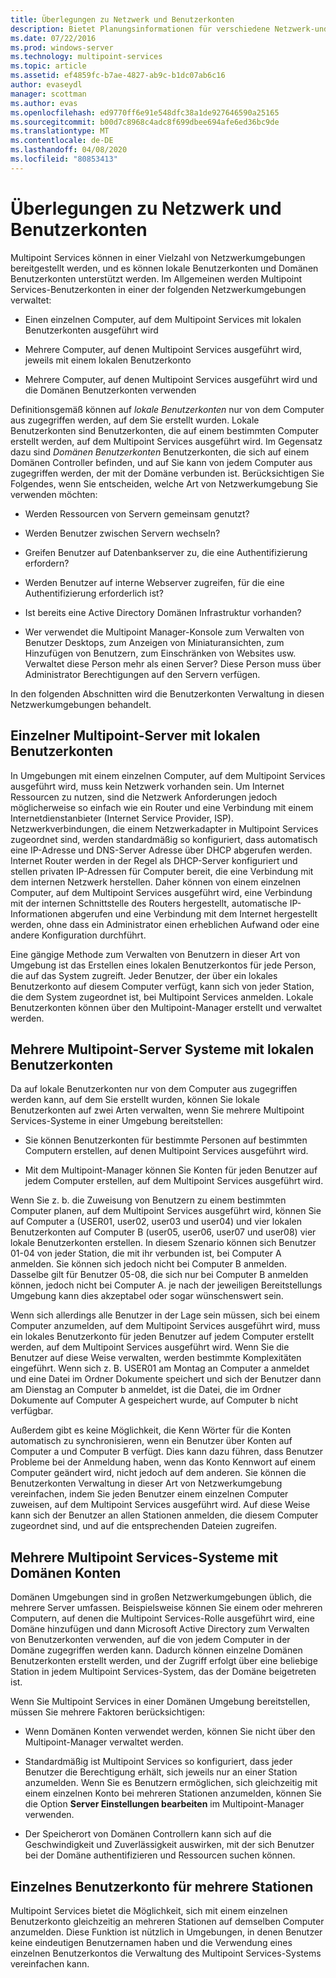 ```yaml
---
title: Überlegungen zu Netzwerk und Benutzerkonten
description: Bietet Planungsinformationen für verschiedene Netzwerk-und Benutzer Szenarien mit Multipoint Services
ms.date: 07/22/2016
ms.prod: windows-server
ms.technology: multipoint-services
ms.topic: article
ms.assetid: ef4859fc-b7ae-4827-ab9c-b1dc07ab6c16
author: evaseydl
manager: scottman
ms.author: evas
ms.openlocfilehash: ed9770ff6e91e548dfc38a1de927646590a25165
ms.sourcegitcommit: b00d7c8968c4adc8f699dbee694afe6ed36bc9de
ms.translationtype: MT
ms.contentlocale: de-DE
ms.lasthandoff: 04/08/2020
ms.locfileid: "80853413"
---
```

# <a name="network-considerations-and-user-accounts"></a>Überlegungen zu Netzwerk und Benutzerkonten
Multipoint Services können in einer Vielzahl von Netzwerkumgebungen bereitgestellt werden, und es können lokale Benutzerkonten und Domänen Benutzerkonten unterstützt werden. Im Allgemeinen werden Multipoint Services-Benutzerkonten in einer der folgenden Netzwerkumgebungen verwaltet:  
  
-   Einen einzelnen Computer, auf dem Multipoint Services mit lokalen Benutzerkonten ausgeführt wird  
  
-   Mehrere Computer, auf denen Multipoint Services ausgeführt wird, jeweils mit einem lokalen Benutzerkonto  
  
-   Mehrere Computer, auf denen Multipoint Services ausgeführt wird und die Domänen Benutzerkonten verwenden

Definitionsgemäß können auf *lokale Benutzerkonten* nur von dem Computer aus zugegriffen werden, auf dem Sie erstellt wurden. Lokale Benutzerkonten sind Benutzerkonten, die auf einem bestimmten Computer erstellt werden, auf dem Multipoint Services ausgeführt wird. Im Gegensatz dazu sind *Domänen Benutzerkonten* Benutzerkonten, die sich auf einem Domänen Controller befinden, und auf Sie kann von jedem Computer aus zugegriffen werden, der mit der Domäne verbunden ist. Berücksichtigen Sie Folgendes, wenn Sie entscheiden, welche Art von Netzwerkumgebung Sie verwenden möchten:  
  
-   Werden Ressourcen von Servern gemeinsam genutzt?  
  
-   Werden Benutzer zwischen Servern wechseln?  
  
-   Greifen Benutzer auf Datenbankserver zu, die eine Authentifizierung erfordern?  
  
-   Werden Benutzer auf interne Webserver zugreifen, für die eine Authentifizierung erforderlich ist?  
  
-   Ist bereits eine Active Directory Domänen Infrastruktur vorhanden?  
  
-   Wer verwendet die Multipoint Manager-Konsole zum Verwalten von Benutzer Desktops, zum Anzeigen von Miniaturansichten, zum Hinzufügen von Benutzern, zum Einschränken von Websites usw. Verwaltet diese Person mehr als einen Server? Diese Person muss über Administrator Berechtigungen auf den Servern verfügen.  
  
In den folgenden Abschnitten wird die Benutzerkonten Verwaltung in diesen Netzwerkumgebungen behandelt.  
  
## <a name="single-multipoint-server-with-local-user-accounts"></a>Einzelner Multipoint-Server mit lokalen Benutzerkonten  
In Umgebungen mit einem einzelnen Computer, auf dem Multipoint Services ausgeführt wird, muss kein Netzwerk vorhanden sein. Um Internet Ressourcen zu nutzen, sind die Netzwerk Anforderungen jedoch möglicherweise so einfach wie ein Router und eine Verbindung mit einem Internetdienstanbieter (Internet Service Provider, ISP). Netzwerkverbindungen, die einem Netzwerkadapter in Multipoint Services zugeordnet sind, werden standardmäßig so konfiguriert, dass automatisch eine IP-Adresse und DNS-Server Adresse über DHCP abgerufen werden. Internet Router werden in der Regel als DHCP-Server konfiguriert und stellen privaten IP-Adressen für Computer bereit, die eine Verbindung mit dem internen Netzwerk herstellen. Daher können von einem einzelnen Computer, auf dem Multipoint Services ausgeführt wird, eine Verbindung mit der internen Schnittstelle des Routers hergestellt, automatische IP-Informationen abgerufen und eine Verbindung mit dem Internet hergestellt werden, ohne dass ein Administrator einen erheblichen Aufwand oder eine andere Konfiguration durchführt.  
  
Eine gängige Methode zum Verwalten von Benutzern in dieser Art von Umgebung ist das Erstellen eines lokalen Benutzerkontos für jede Person, die auf das System zugreift. Jeder Benutzer, der über ein lokales Benutzerkonto auf diesem Computer verfügt, kann sich von jeder Station, die dem System zugeordnet ist, bei Multipoint Services anmelden. Lokale Benutzerkonten können über den Multipoint-Manager erstellt und verwaltet werden.  
  
## <a name="multiple-multipoint-server-systems-with-local-user-accounts"></a>Mehrere Multipoint-Server Systeme mit lokalen Benutzerkonten  
Da auf lokale Benutzerkonten nur von dem Computer aus zugegriffen werden kann, auf dem Sie erstellt wurden, können Sie lokale Benutzerkonten auf zwei Arten verwalten, wenn Sie mehrere Multipoint Services-Systeme in einer Umgebung bereitstellen:  
  
-   Sie können Benutzerkonten für bestimmte Personen auf bestimmten Computern erstellen, auf denen Multipoint Services ausgeführt wird.  
  
-   Mit dem Multipoint-Manager können Sie Konten für jeden Benutzer auf jedem Computer erstellen, auf dem Multipoint Services ausgeführt wird.  
  
Wenn Sie z. b. die Zuweisung von Benutzern zu einem bestimmten Computer planen, auf dem Multipoint Services ausgeführt wird, können Sie auf Computer a (USER01, user02, user03 und user04) und vier lokalen Benutzerkonten auf Computer B (user05, user06, user07 und user08) vier lokale Benutzerkonten erstellen. In diesem Szenario können sich Benutzer 01\-04 von jeder Station, die mit ihr verbunden ist, bei Computer A anmelden. Sie können sich jedoch nicht bei Computer B anmelden. Dasselbe gilt für Benutzer 05\-08, die sich nur bei Computer B anmelden können, jedoch nicht bei Computer A. je nach der jeweiligen Bereitstellungs Umgebung kann dies akzeptabel oder sogar wünschenswert sein.  
  
Wenn sich allerdings alle Benutzer in der Lage sein müssen, sich bei einem Computer anzumelden, auf dem Multipoint Services ausgeführt wird, muss ein lokales Benutzerkonto für jeden Benutzer auf jedem Computer erstellt werden, auf dem Multipoint Services ausgeführt wird. Wenn Sie die Benutzer auf diese Weise verwalten, werden bestimmte Komplexitäten eingeführt. Wenn sich z. B. USER01 am Montag an Computer a anmeldet und eine Datei im Ordner Dokumente speichert und sich der Benutzer dann am Dienstag an Computer b anmeldet, ist die Datei, die im Ordner Dokumente auf Computer A gespeichert wurde, auf Computer b nicht verfügbar.  
  
Außerdem gibt es keine Möglichkeit, die Kenn Wörter für die Konten automatisch zu synchronisieren, wenn ein Benutzer über Konten auf Computer a und Computer B verfügt. Dies kann dazu führen, dass Benutzer Probleme bei der Anmeldung haben, wenn das Konto Kennwort auf einem Computer geändert wird, nicht jedoch auf dem anderen. Sie können die Benutzerkonten Verwaltung in dieser Art von Netzwerkumgebung vereinfachen, indem Sie jeden Benutzer einem einzelnen Computer zuweisen, auf dem Multipoint Services ausgeführt wird. Auf diese Weise kann sich der Benutzer an allen Stationen anmelden, die diesem Computer zugeordnet sind, und auf die entsprechenden Dateien zugreifen.  
  
## <a name="multiple-multipoint-services-systems-with-domain-accounts"></a>Mehrere Multipoint Services-Systeme mit Domänen Konten  
Domänen Umgebungen sind in großen Netzwerkumgebungen üblich, die mehrere Server umfassen. Beispielsweise können Sie einem oder mehreren Computern, auf denen die Multipoint Services-Rolle ausgeführt wird, eine Domäne hinzufügen und dann Microsoft Active Directory zum Verwalten von Benutzerkonten verwenden, auf die von jedem Computer in der Domäne zugegriffen werden kann. Dadurch können einzelne Domänen Benutzerkonten erstellt werden, und der Zugriff erfolgt über eine beliebige Station in jedem Multipoint Services-System, das der Domäne beigetreten ist.  
 
Wenn Sie Multipoint Services in einer Domänen Umgebung bereitstellen, müssen Sie mehrere Faktoren berücksichtigen:  
  
-   Wenn Domänen Konten verwendet werden, können Sie nicht über den Multipoint-Manager verwaltet werden.  
  
-   Standardmäßig ist Multipoint Services so konfiguriert, dass jeder Benutzer die Berechtigung erhält, sich jeweils nur an einer Station anzumelden. Wenn Sie es Benutzern ermöglichen, sich gleichzeitig mit einem einzelnen Konto bei mehreren Stationen anzumelden, können Sie die Option **Server Einstellungen bearbeiten** im Multipoint-Manager verwenden.  
  
-   Der Speicherort von Domänen Controllern kann sich auf die Geschwindigkeit und Zuverlässigkeit auswirken, mit der sich Benutzer bei der Domäne authentifizieren und Ressourcen suchen können.  
  
## <a name="single-user-account-for-multiple-stations"></a>Einzelnes Benutzerkonto für mehrere Stationen  
Multipoint Services bietet die Möglichkeit, sich mit einem einzelnen Benutzerkonto gleichzeitig an mehreren Stationen auf demselben Computer anzumelden. Diese Funktion ist nützlich in Umgebungen, in denen Benutzer keine eindeutigen Benutzernamen haben und die Verwendung eines einzelnen Benutzerkontos die Verwaltung des Multipoint Services-Systems vereinfachen kann.  
  
